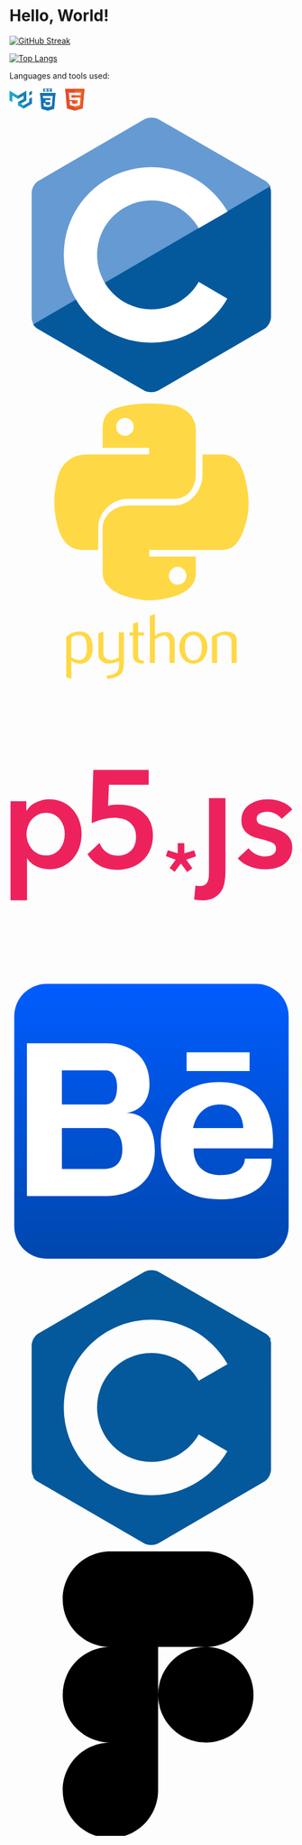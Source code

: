 # Hello, World!

[![GitHub Streak](https://streak-stats.demolab.com?user=huda-hussein&theme=tokyonight-duo&date_format=j%20M%5B%20Y%5D&currStreakNum=0040FF)](https://git.io/streak-stats)

[![Top Langs](https://github-readme-stats.vercel.app/api/top-langs/?username=huda-hussein&layout=compact&theme=vision-friendly-dark)](https://github.com/anuraghazra/github-readme-stats)

Languages and tools used:
<div>
  <img src="https://github.com/devicons/devicon/blob/master/icons/materialui/materialui-original.svg" title="Material UI" alt="Material UI" width="40" height="40"/>&nbsp;
  <img src="https://github.com/devicons/devicon/blob/master/icons/css3/css3-plain-wordmark.svg"  title="CSS3" alt="CSS" width="40" height="40"/>&nbsp;
  <img src="https://github.com/devicons/devicon/blob/master/icons/html5/html5-original.svg" title="HTML5" alt="HTML" width="40" height="40"/>&nbsp;
  <svg xmlns="http://www.w3.org/2000/svg" viewBox="0 0 128 128"><path fill="#659AD3" d="M115.4 30.7L67.1 2.9c-.8-.5-1.9-.7-3.1-.7-1.2 0-2.3.3-3.1.7l-48 27.9c-1.7 1-2.9 3.5-2.9 5.4v55.7c0 1.1.2 2.4 1 3.5l106.8-62c-.6-1.2-1.5-2.1-2.4-2.7z"/><path fill="#03599C" d="M10.7 95.3c.5.8 1.2 1.5 1.9 1.9l48.2 27.9c.8.5 1.9.7 3.1.7 1.2 0 2.3-.3 3.1-.7l48-27.9c1.7-1 2.9-3.5 2.9-5.4V36.1c0-.9-.1-1.9-.6-2.8l-106.6 62z"/><path fill="#fff" d="M85.3 76.1C81.1 83.5 73.1 88.5 64 88.5c-13.5 0-24.5-11-24.5-24.5s11-24.5 24.5-24.5c9.1 0 17.1 5 21.3 12.5l13-7.5c-6.8-11.9-19.6-20-34.3-20-21.8 0-39.5 17.7-39.5 39.5s17.7 39.5 39.5 39.5c14.6 0 27.4-8 34.2-19.8l-12.9-7.6z"/></svg>
  <svg xmlns="http://www.w3.org/2000/svg" viewBox="0 0 128 128"><path fill="#FFD845" d="M40 68V57.921C40 50.948 46.218 45 53.383 45h21.102C80.359 45 84 39.96 84 34.062V13.945c0-5.726-4.306-10.026-10.04-10.981a62.801 62.801 0 00-10.743-.862c-3.611.017-7.339.324-10.374.862C43.902 4.542 42 7.848 42 13.945V22h21v3H34.891c-6.14 0-11.516 3.53-13.198 10.552-1.939 8.047-2.025 13.202 0 21.605C23.195 63.411 26.782 68 32.921 68H40zm12.054-51.372c-2.19 0-3.964-1.795-3.964-4.013 0-2.229 1.773-4.039 3.964-4.039 2.182 0 3.964 1.811 3.964 4.039 0 2.218-1.782 4.013-3.964 4.013zm54.121 18.924C104.658 29.438 101.759 25 95.612 25H87v9.062C87 41.335 81.516 48 74.485 48H53.383C47.603 48 42 52.403 42 58.193V78.31c0 5.725 5.388 9.093 10.974 10.734 6.686 1.967 12.781 2.322 20.782 0C79.074 87.504 84 84.406 84 78.31V71H63v-3h32.611c6.14 0 8.428-4.416 10.563-10.843 2.206-6.618 2.112-13.115.001-21.605zM75.814 75.625c2.19 0 3.965 1.795 3.965 4.015 0 2.227-1.774 4.037-3.965 4.037-2.182 0-3.963-1.811-3.963-4.037 0-2.22 1.781-4.015 3.963-4.015zm-40.903 36.424c0-3.757-1.072-5.686-3.214-5.791a6.03 6.03 0 00-2.495.409c-.646.231-1.082.461-1.311.692v8.968c1.371.86 2.588 1.26 3.649 1.197 2.247-.148 3.371-1.971 3.371-5.475zm2.643.157c0 1.909-.447 3.493-1.348 4.753-1.003 1.427-2.394 2.16-4.172 2.201-1.34.043-2.721-.378-4.142-1.258v8.151l-2.298-.82V107.14c.377-.462.862-.859 1.451-1.196 1.368-.798 3.031-1.207 4.987-1.228l.033.032c1.788-.022 3.166.712 4.134 2.201.902 1.366 1.355 3.117 1.355 5.257zm14.049 5.349c0 2.56-.257 4.333-.77 5.318-.516.986-1.497 1.773-2.945 2.359-1.174.463-2.444.714-3.808.757l-.38-1.448c1.386-.188 2.362-.378 2.928-.566 1.114-.377 1.878-.955 2.298-1.73.337-.631.503-1.835.503-3.618v-.599a11.809 11.809 0 01-4.941 1.068c-1.132 0-2.13-.354-2.99-1.068-.966-.777-1.449-1.764-1.449-2.958v-9.566l2.299-.787v9.63c0 1.028.332 1.82.996 2.376s1.524.822 2.578.803c1.054-.022 2.183-.431 3.382-1.228v-11.234h2.299v12.491zm8.973 1.479a9.457 9.457 0 01-.757.032c-1.3 0-2.314-.309-3.038-.93-.722-.622-1.084-1.479-1.084-2.573v-9.054h-1.574v-1.446h1.574v-3.84l2.296-.817v4.657h2.583v1.446h-2.583v8.991c0 .862.231 1.474.694 1.83.397.295 1.029.463 1.889.506v1.198zm13.917-.189h-2.298v-8.873c0-.902-.211-1.68-.631-2.329-.485-.734-1.159-1.102-2.024-1.102-1.054 0-2.372.556-3.954 1.668v10.636h-2.298V97.637l2.298-.725v9.659c1.469-1.068 3.073-1.604 4.816-1.604 1.218 0 2.203.41 2.958 1.228.757.817 1.134 1.836 1.134 3.053v9.597h-.001zm12.218-7.157c0-1.444-.274-2.636-.82-3.579-.649-1.149-1.657-1.756-3.021-1.818-2.52.146-3.778 1.951-3.778 5.412 0 1.587.262 2.912.79 3.976.674 1.356 1.685 2.024 3.033 2.002 2.531-.02 3.796-2.017 3.796-5.993zm2.518.015c0 2.055-.526 3.765-1.575 5.131-1.154 1.528-2.749 2.296-4.783 2.296-2.017 0-3.589-.768-4.723-2.296-1.028-1.366-1.542-3.076-1.542-5.131 0-1.932.556-3.556 1.668-4.879 1.174-1.403 2.718-2.107 4.627-2.107 1.909 0 3.463.704 4.66 2.107 1.111 1.323 1.668 2.947 1.668 4.879zm13.178 7.142h-2.299v-9.376c0-1.028-.31-1.831-.928-2.409-.619-.576-1.443-.855-2.472-.833-1.091.021-2.13.378-3.116 1.069v11.549h-2.299v-11.833c1.323-.963 2.54-1.592 3.652-1.886 1.049-.274 1.974-.41 2.771-.41.545 0 1.059.053 1.542.158.903.209 1.637.596 2.203 1.164.631.629.946 1.384.946 2.267v10.54z"/></svg>
  
  <svg xmlns="http://www.w3.org/2000/svg" viewBox="0 0 128 128"><path fill="#ed225d" d="m37.8 34.652-.741 23.961c.73-.36 1.484-.672 2.257-.93a34.74 34.74 0 0 1 2.602-.773c.895-.23 1.805-.406 2.723-.527.87-.117 1.75-.18 2.629-.184 1.199 0 2.375.133 3.53.403a8.459 8.459 0 0 1 3.13 1.421c.93.68 1.68 1.579 2.258 2.696.578 1.113.867 2.515.867 4.207 0 1.32-.215 2.511-.649 3.562-.433 1.051-1.023 1.93-1.765 2.63a7.605 7.605 0 0 1-2.598 1.612 8.996 8.996 0 0 1-3.16.56c-1.98 0-3.696-.528-5.137-1.583-1.445-1.05-2.48-2.445-3.098-4.18l-.082.032-5.379 5.039a14.4 14.4 0 0 0 4.223 4.437c2.516 1.711 5.613 2.567 9.285 2.567 2.192 0 4.254-.352 6.192-1.051 1.941-.703 3.633-1.715 5.078-3.035 1.445-1.32 2.59-2.942 3.437-4.86.848-1.922 1.27-4.097 1.27-6.535 0-2.226-.383-4.195-1.145-5.91-.765-1.711-1.828-3.156-3.191-4.336-1.36-1.176-2.961-2.074-4.797-2.691-1.836-.621-3.828-.93-5.973-.93-.785 0-1.664.043-2.632.125-.973.082-1.809.226-2.508.434l.433-9.477h17.895v-6.684Zm52.134 12.696v33.246c0 .867-.04 1.68-.121 2.445-.086.762-.27 1.434-.56 2.016a3.351 3.351 0 0 1-1.237 1.36c-.54.331-1.243.495-2.106.495a9.223 9.223 0 0 1-2.043-.25l-.62 6.317c.374.082.866.168 1.483.25.622.082 1.243.12 1.86.12 2.23 0 4.035-.347 5.418-1.05 1.383-.703 2.476-1.64 3.285-2.817.805-1.18 1.348-2.558 1.637-4.148a28.2 28.2 0 0 0 .437-5.047V47.348Zm-71.868.554c-1.363 0-2.59.153-3.683.461-1.02.285-2.008.68-2.942 1.18-.867.477-1.601 1.008-2.199 1.61a10.689 10.689 0 0 0-1.453 1.765h-.187V48.77H.48v44.578h7.434V74.523h.121c.95 1.489 2.3 2.665 4.059 3.532 1.754.867 3.68 1.3 5.785 1.3 2.27 0 4.305-.425 6.101-1.27 1.797-.843 3.325-1.98 4.582-3.405 1.258-1.422 2.231-3.094 2.91-5.016.68-1.918 1.024-3.973 1.024-6.16 0-2.188-.351-4.23-1.055-6.129-.703-1.898-1.691-3.55-2.972-4.953a13.892 13.892 0 0 0-4.582-3.313c-1.774-.804-3.715-1.207-5.82-1.207Zm98.309 0a16.88 16.88 0 0 0-4.336.555 12.095 12.095 0 0 0-3.777 1.703 8.795 8.795 0 0 0-2.696 2.942c-.68 1.199-1.02 2.62-1.02 4.273 0 1.402.247 2.578.743 3.527a7.13 7.13 0 0 0 1.98 2.387 10.668 10.668 0 0 0 2.82 1.547 24.63 24.63 0 0 0 3.25.96c2.27.536 3.974 1.075 5.11 1.61 1.133.535 1.7 1.422 1.7 2.664 0 .66-.145 1.215-.43 1.672-.29.45-.68.82-1.149 1.082a5.497 5.497 0 0 1-1.547.586 7.265 7.265 0 0 1-1.64.188c-1.61 0-3.074-.352-4.399-1.051-1.32-.703-2.39-1.59-3.218-2.664l-4.891 4.582c1.445 1.57 3.262 2.777 5.45 3.62 2.148.84 4.437 1.27 6.745 1.27 1.614 0 3.172-.175 4.676-.527 1.508-.348 2.828-.918 3.965-1.7a8.683 8.683 0 0 0 2.727-3.066c.68-1.257 1.019-2.796 1.019-4.613 0-1.445-.289-2.672-.867-3.683a8.096 8.096 0 0 0-2.262-2.54 12.182 12.182 0 0 0-3.094-1.64 27.386 27.386 0 0 0-3.375-.992c-2.105-.496-3.707-.98-4.8-1.453-1.094-.477-1.637-1.293-1.637-2.45 0-1.152.492-1.98 1.484-2.472.992-.496 2.082-.746 3.281-.746 1.364 0 2.622.32 3.778.96 1.156.641 2.062 1.391 2.726 2.258l4.829-4.27c-1.2-1.526-2.82-2.663-4.864-3.405a18.24 18.24 0 0 0-6.281-1.114Zm-99.98 6.067c1.445 0 2.703.277 3.777.836a8.016 8.016 0 0 1 2.664 2.199 9.755 9.755 0 0 1 1.578 3.062 11.69 11.69 0 0 1 .523 3.438 11.99 11.99 0 0 1-.523 3.469 9.57 9.57 0 0 1-1.578 3.097c-.703.907-1.594 1.649-2.664 2.227-1.074.578-2.332.867-3.777.867-1.364 0-2.582-.277-3.653-.836a8.902 8.902 0 0 1-2.754-2.2 9.571 9.571 0 0 1-1.738-3.062 10.523 10.523 0 0 1-.586-3.437 10.81 10.81 0 0 1 .586-3.469 9.399 9.399 0 0 1 4.492-5.324c1.07-.578 2.29-.867 3.653-.867Zm59.433 13.62v4.614l-4.46-1.441-.868 2.68 4.441 1.601-2.738 3.746 2.238 1.707 2.805-3.71 2.883 3.808 2.308-1.672-2.738-3.879 4.406-1.504-.867-2.672-4.425 1.336V67.59Zm0 0"/></svg>
  <svg xmlns="http://www.w3.org/2000/svg" viewBox="0 0 128 128"><defs><linearGradient id="behance-original-a" x1="64" y1="2.16" x2="64" y2="125.84" gradientUnits="userSpaceOnUse"><stop offset="0" stop-color="#005cff"/><stop offset="1" stop-color="#0047ad"/></linearGradient></defs><rect fill="url(#behance-original-a)" x="2.16" y="2.16" width="123.68" height="123.67" rx="14.59" ry="14.59"/><path fill="#fff" d="M52.63 60.28s10.5-.78 10.5-13.09-8.59-18.32-19.47-18.32H7.86v68.8h35.8s21.85.69 21.85-20.31c0 0 .96-17.08-12.88-17.08zm-29-19.18h20s4.87 0 4.87 7.16-2.86 8.2-6.11 8.2H23.64zm19.1 44.34H23.64V67.06h20s7.25-.1 7.25 9.45c.02 7.95-5.28 8.85-8.15 8.93zM94.66 46.38c-26.46 0-26.43 26.43-26.43 26.43s-1.82 26.3 26.43 26.3c0 0 23.54 1.34 23.54-18.29h-12.1s.4 7.4-11 7.4c0 0-12.11.81-12.11-12h35.65s3.87-29.84-23.98-29.84zm10.76 20.68h-22.6s1.48-10.6 12.11-10.6 10.49 10.6 10.49 10.6zM79.86 32.93h28.38v8.47H79.86z"/></svg>
  <svg xmlns="http://www.w3.org/2000/svg" viewBox="0 0 128 128"><path fill="#03599C" d="M117.5 33.5l.3-.2c-.6-1.1-1.5-2.1-2.4-2.6L67.1 2.9c-.8-.5-1.9-.7-3.1-.7-1.2 0-2.3.3-3.1.7l-48 27.9c-1.7 1-2.9 3.5-2.9 5.4v55.7c0 1.1.2 2.3.9 3.4l-.2.1c.5.8 1.2 1.5 1.9 1.9l48.2 27.9c.8.5 1.9.7 3.1.7 1.2 0 2.3-.3 3.1-.7l48-27.9c1.7-1 2.9-3.5 2.9-5.4V36.1c.1-.8 0-1.7-.4-2.6zM64 88.5c9.1 0 17.1-5 21.3-12.4l12.9 7.6c-6.8 11.8-19.6 19.8-34.2 19.8-21.8 0-39.5-17.7-39.5-39.5S42.2 24.5 64 24.5c14.7 0 27.5 8.1 34.3 20l-13 7.5C81.1 44.5 73.1 39.5 64 39.5c-13.5 0-24.5 11-24.5 24.5s11 24.5 24.5 24.5z"/></svg>
  <svg xmlns="http://www.w3.org/2000/svg" viewBox="0 0 128 128"><path d="M45.5 129c11.9 0 21.5-9.6 21.5-21.5V86H45.5C33.6 86 24 95.6 24 107.5S33.6 129 45.5 129zm0 0M24 64.5C24 52.6 33.6 43 45.5 43H67v43H45.5C33.6 86 24 76.4 24 64.5zm0 0M24 21.5C24 9.6 33.6 0 45.5 0H67v43H45.5C33.6 43 24 33.4 24 21.5zm0 0M67 0h21.5C100.4 0 110 9.6 110 21.5S100.4 43 88.5 43H67zm0 0M110 64.5c0 11.9-9.6 21.5-21.5 21.5S67 76.4 67 64.5 76.6 43 88.5 43 110 52.6 110 64.5zm0 0"/></svg>
</div>
